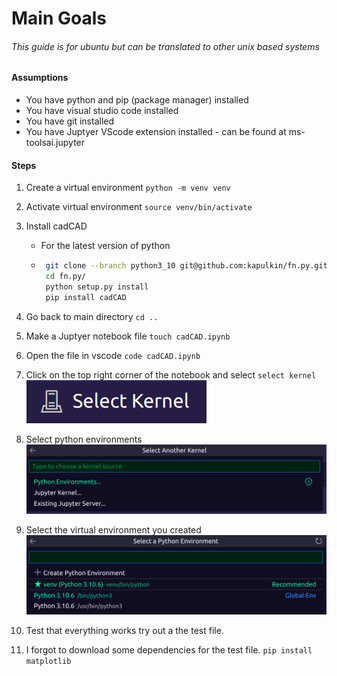 # Main Goals

###### This guide is for ubuntu but can be translated to other unix based systems

#### Assumptions

* You have python and pip (package manager) installed
* You have visual studio code installed
* You have git installed
* You have Juptyer VScode extension installed - can be found at ms-toolsai.jupyter

#### Steps

1. Create a virtual environment `python -m venv venv`
2. Activate virtual environment `source venv/bin/activate`
3. Install cadCAD

   * For the latest version of python
   * ```bash
      git clone --branch python3_10 git@github.com:kapulkin/fn.py.git
      cd fn.py/
      python setup.py install
      pip install cadCAD
     ```
4. Go back to main directory `cd ..`
5. Make a Juptyer notebook file `touch cadCAD.ipynb`
6. Open the file in vscode `code cadCAD.ipynb`
7. Click on the top right corner of the notebook and select `select kernel` ![1677862039479](image/README/1677862039479.png)
8. Select python environments ![1677862153030](image/README/1677862153030.png)
9. Select the virtual environment you created ![1677862204866](image/README/1677862204866.png)
10. Test that everything works try out a the test file.
11. I forgot to download some dependencies for the test file. `pip install matplotlib`
